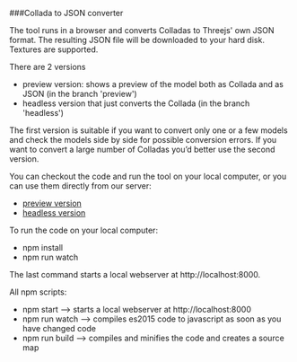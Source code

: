 ###Collada to JSON converter

The tool runs in a browser and converts Colladas to Threejs' own JSON format. The resulting JSON file will be downloaded to your hard disk. Textures are supported.


There are 2 versions

 - preview version: shows a preview of the model both as Collada and as JSON (in the branch 'preview')
 - headless version that just converts the Collada (in the branch 'headless')

The first version is suitable if you want to convert only one or a few models and check the models side by side for possible conversion errors. If you want to convert a large number of Colladas you’d better use the second version.


You can checkout the code and run the tool on your local computer, or you can use them directly from our server:

 - [preview version](http://data.tweedegolf.nl/collada2json/)
 - [headless version](http://data.tweedegolf.nl/collada2json_headless/)


To run the code on your local computer:

 - npm install
 - npm run watch

The last command starts a local webserver at http://localhost:8000.

All npm scripts:

 - npm start --> starts a local webserver at http://localhost:8000
 - npm run watch --> compiles es2015 code to javascript as soon as you have changed code
 - npm run build --> compiles and minifies the code and creates a source map
